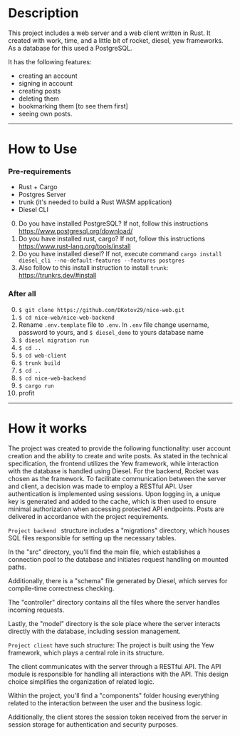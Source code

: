 # Description 
This project includes a web server and a web client written in Rust. It created with work, time, and a little bit of rocket, diesel, yew frameworks. As a database for this used a PostgreSQL.

It has the following features:
* creating an account
* signing in account
* creating posts
* deleting them
* bookmarking them [to see them first]
* seeing own posts.

---

# How to Use

### Pre-requirements
* Rust + Cargo
* Postgres Server
* trunk (it's needed to build a Rust WASM application)
* Diesel CLI

0. Do you have installed PostgreSQL? If not, follow this instructions https://www.postgresql.org/download/
4. Do you have installed rust, cargo? If not, follow this instructions https://www.rust-lang.org/tools/install
5. Do you have installed diesel? If not, execute command ``cargo install diesel_cli --no-default-features --features postgres`` 
6. Also follow to this install instruction to install `trunk`: https://trunkrs.dev/#install


### After all
0. ``$ git clone https://github.com/DKotov29/nice-web.git``
1. ``$ cd nice-web/nice-web-backend``
2. Rename ``.env.template`` file to ``.env``. In ``.env`` file change username, password to yours, and ```$ diesel_demo``` to yours database name
3. ``$ diesel migration run``
4. ``$ cd ..``
5. ``$ cd web-client``
6. ``$ trunk build``
7. ``$ cd ..``
8. ``$ cd nice-web-backend``
9. ``$ cargo run``
10. profit


---


# How it works 

The project was created to provide the following functionality: user account creation and the ability to create and write posts.
As stated in the technical specification, the frontend utilizes the Yew framework, while interaction with the database is handled using Diesel. For the backend, Rocket was chosen as the framework.
To facilitate communication between the server and client, a decision was made to employ a RESTful API. User authentication is implemented using sessions. Upon logging in, a unique key is generated and added to the cache, which is then used to ensure minimal authorization when accessing protected API endpoints. Posts are delivered in accordance with the project requirements.

``Project backend `` structure includes a "migrations" directory, which houses SQL files responsible for setting up the necessary tables.

In the "src" directory, you'll find the main file, which establishes a connection pool to the database and initiates request handling on mounted paths.

Additionally, there is a "schema" file generated by Diesel, which serves for compile-time correctness checking.

The "controller" directory contains all the files where the server handles incoming requests.

Lastly, the "model" directory is the sole place where the server interacts directly with the database, including session management.

``Project client`` have such structure:
The project is built using the Yew framework, which plays a central role in its structure.

The client communicates with the server through a RESTful API. The API module is responsible for handling all interactions with the API. This design choice simplifies the organization of related logic.

Within the project, you'll find a "components" folder housing everything related to the interaction between the user and the business logic.

Additionally, the client stores the session token received from the server in session storage for authentication and security purposes.
